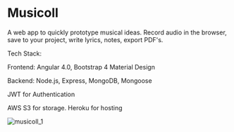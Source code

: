 # Musicoll

A web app to quickly prototype musical ideas. Record audio in the browser, save to your project, write lyrics, notes, export PDF's. 

Tech Stack:

Frontend: Angular 4.0, Bootstrap 4 Material Design

Backend: Node.js, Express, MongoDB, Mongoose

JWT for Authentication 

AWS S3 for storage. Heroku for hosting

<img src="https://media.giphy.com/media/47K2ltijuw5ACOIVsT/giphy.gif" alt="musicoll_1" border="0">
